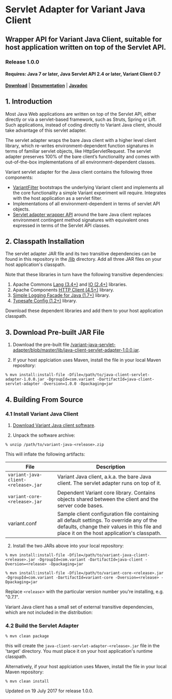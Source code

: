 # Servlet Adapter for Variant Java Client
## Wrapper API for Variant Java Client, suitable for host application written on top of the Servlet API.
### Release 1.0.0
#### Requires: Java 7 or later, Java Servlet API 2.4 or later, Variant Client 0.7

[__Download__](https://github.com/getvariant/variant-java-servlet-adapter/blob/master/lib/java-client-servlet-adapter-1.0.0.jar) | [__Documentation__](http://www.getvariant.com/docs/0-7/clients/variant-java-client/#section-3) | [__Javadoc__](https://getvariant.github.io/variant-java-servlet-adapter/)

## 1. Introduction

Most Java Web applications are written on top of the Servlet API, either directly or via a servlet-based framework, such as Struts, Spring or Lift. Such applications, instead of coding directly to Variant Java client, should take advantage of this servlet adapter. 

The servlet adapter wraps the bare Java client with a higher level client library, which re-writes environment-dependent function signatures in terms of familiar servlet objects, like <span class="variant-code">HttpServletRequest</span>. The servlet adapter preserves 100% of the bare client’s functionality and comes with out-of-the-box implementations of all environment-dependent classes.

Variant servlet adapter for the Java client contains the following three components:
* [VariantFilter](https://getvariant.github.io/variant-java-servlet-adapter/com/variant/client/servlet/VariantFilter.html) bootstraps the underlying Variant client and implements all the core functionality a simple Variant experiment will require. Integrates with the host application as a servlet filter.
* Implementations of all environment-dependent in terms of servlet API objects. 
* [Servlet adapter wrapper API](https://github.com/getvariant/variant-java-servlet-adapter/tree/master/servlet-adapter) around the bare Java client replaces environment contingent method signatures with equivalent ones expressed in terms of the Servlet API classes.

## 2. Classpath Installation

The servlet adapter JAR file and its two transitive dependencies can be found in this repository in the [/lib](https://github.com/getvariant/variant-java-servlet-adapter/tree/master/lib) directory. Add all three JAR files on your host application's classpath.

Note that these libraries in turn have the following transitive dependencies:

1. Apache Commons [Lang (3.4+)](https://commons.apache.org/proper/commons-lang/) and [IO (2.4+)](https://commons.apache.org/proper/commons-io/) libraries. 
2. Apache Components [HTTP Client (4.5+)](https://hc.apache.org/httpcomponents-client-4.5.x/index.html) library. 
2. [Simple Logging Facade for Java (1.7+)](https://www.slf4j.org/) library. 
2. [Typesafe Config (1.2+)](https://github.com/typesafehub/config) library. 

Download these dependent libraries and add them to your host application classpath.

## 3. Download Pre-built JAR File

1. Download the pre-built file [/variant-java-servlet-adapter/blob/master/lib/java-client-servlet-adapter-1.0.0.jar](https://github.com/getvariant/variant-java-servlet-adapter/blob/master/lib/java-client-servlet-adapter-1.0.0.jar).

2. If your host applciation uses Maven, install the file in your local Maven repository:
```shell
% mvn install:install-file -Dfile=/path/to/java-client-servlet-adapter-1.0.0.jar -DgroupId=com.variant -DartifactId=java-client-servlet-adapter -Dversion=1.0.0 -Dpackaging=jar
```

## 4. Building From Source

### 4.1 Install Variant Java Client

1. [Download Variant Java client software](http://www.getvariant.com/downloads).

2. Unpack the software archive:

```shell
% unzip /path/to/variant-java-<release>.zip
```
This will inflate the following artifacts:

| File        | Description           | 
| ------------- | ------------- | 
| `variant-java-client-<release>.jar` | Variant Java client, a.k.a. the bare Java client. The servlet adapter runs on top of it. | 
| `variant-core-<release>.jar` | Dependent Variant core library. Contains objects shared between the client and the server code bases. | 
| variant.conf | Sample client configuration file containing all default settings. To override any of the defaults, change their values in this file and place it on the host application's classpath. |

2. Install the two JARs above into your local repository:

```shell
% mvn install:install-file -Dfile=/path/to/variant-java-client-<release>.jar -DgroupId=com.variant -DartifactId=java-client -Dversion=<release> -Dpackaging=jar

% mvn install:install-file -Dfile=/path/to/variant-core-<release>.jar -DgroupId=com.variant -DartifactId=variant-core -Dversion=<release> -Dpackaging=jar
```

Replace `<release`> with the particular version number you're installing, e.g. "0.7.1".

Variant Java client has a small set of external transitive dependencies, which are not included in the distribution:

### 4.2 Build the Servlet Adapter
```shell
% mvn clean package
```
this will create the `java-client-servlet-adapter-<release>.jar` file in the 'target' directory. You must place it on your host application's runtime classpath.

Alternatively, if your host applciation uses Maven, install the file in your local Maven repository:
```shell
% mvn clean install
```


Updated on 19 July 2017 for release 1.0.0.
